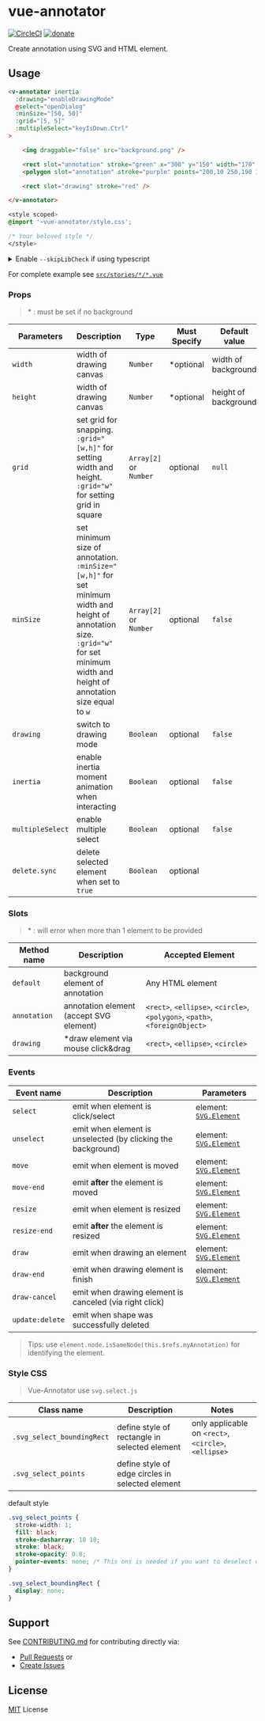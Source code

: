 # vue-annotator
[![CircleCI](https://circleci.com/gh/DrSensor/vue-annotator.svg?style=shield)](https://circleci.com/gh/DrSensor/vue-annotator)
[![donate](https://img.shields.io/badge/donate-$-yellowgreen.svg?maxAge=2592000&style=flat)](https://github.com/DrSensor/vue-annotator/blob/master/DONATE.md)

Create annotation using SVG and HTML element.

## Usage

```html
<v-annotator inertia
  :drawing="enableDrawingMode"
  @select="openDialog"
  :minSize="[50, 50]"
  :grid="[5, 5]"
  :multipleSelect="keyIsDown.Ctrl"
>

    <img draggable="false" src="background.png" />

    <rect slot="annotation" stroke="green" x="300" y="150" width="170" height="100" />
    <polygon slot="annotation" stroke="purple" points="200,10 250,190 160,210" />

    <rect slot="drawing" stroke="red" />

</v-annotator>
```

```css
<style scoped>
@import '~vue-annotator/style.css';

/* Your beloved style */
</style>
```

<details>
<summary>Enable <code>--skipLibCheck</code> if using typescript</summary>

> Due to https://github.com/taye/interact.js/issues/623

In *tsconfig.json*

```js
{
  compilerOptions: {
    skipLibCheck: true
  }
}
```

Now it should work fine

```ts
import { Vue, Component } from 'vue-property-decorator'
import VAnnotator from 'vue-annotator'

@Component({ components: { VAnnotator } })
export class MyCanvas extends Vue {
  /** Your beloved logic */
}
```

</details>

For complete example see [`src/stories/*/*.vue`](./src/stories)

### Props
> \* : must be set if no background

| Parameters | Description | Type | Must Specify | Default value |
|---------- |-------- |---------- |---------- |---------- |
| `width` | width of drawing canvas | `Number` | *optional | width of background |
| `height` | width of drawing canvas | `Number` | *optional | height of background |
| `grid` | set grid for snapping. `:grid="[w,h]"` for setting width and height. `:grid="w"` for setting grid in square | `Array[2]` or `Number` | optional | `null` |
| `minSize` | set minimum size of annotation. `:minSize="[w,h]"` for set minimum width and height of annotation size. `:grid="w"` for set minimum width and height of annotation size equal to `w` | `Array[2]` or `Number` | optional | `false` |
| `drawing` | switch to drawing mode | `Boolean` | optional | `false` |
| `inertia` | enable inertia moment animation when interacting | `Boolean` | optional | `false` |
| `multipleSelect` | enable multiple select | `Boolean` | optional | `false` |
| `delete.sync` | delete selected element when set to `true` | `Boolean` | optional |


### Slots
> \* : will error when more than 1 element to be provided

| Method name | Description | Accepted Element |
|---------- |-------- |---------- |
| `default` | background element of annotation | Any HTML element |
| `annotation` | annotation element (accept SVG element) | `<rect>`, `<ellipse>`, `<circle>`, `<polygon>`, `<path>`, `<foreignObject>` |
| `drawing` | *draw element via mouse click&drag | `<rect>`, `<ellipse>`, `<circle>` | 

### Events
| Event name | Description | Parameters |
|---------- |-------- |---------- |
| `select` | emit when element is click/select | element: [`SVG.Element`](http://svgjs.com/elements/#elements) |
| `unselect` | emit when element is unselected (by clicking the background) | element: [`SVG.Element`](http://svgjs.com/elements/#elements) |
| `move` | emit when element is moved | element: [`SVG.Element`](http://svgjs.com/elements/#elements) |
| `move-end` | emit __after__ the element is moved | element: [`SVG.Element`](http://svgjs.com/elements/#elements) |
| `resize` | emit when element is resized | element: [`SVG.Element`](http://svgjs.com/elements/#elements) |
| `resize-end` | emit __after__ the element is resized | element: [`SVG.Element`](http://svgjs.com/elements/#elements) |
| `draw` | emit when drawing an element | element: [`SVG.Element`](http://svgjs.com/elements/#elements) |
| `draw-end` | emit when drawing element is finish | element: [`SVG.Element`](http://svgjs.com/elements/#elements) |
| `draw-cancel` | emit when drawing element is canceled (via right click) |
| `update:delete` | emit when shape was successfully deleted |

> Tips: use `element.node.isSameNode(this.$refs.myAnnotation)` for identifying the element.

### Style CSS
> Vue-Annotator use `svg.select.js`

| Class name | Description | Notes
|---------- |-------- |--------- |
| `.svg_select_boundingRect` | define style of rectangle in selected element | only applicable on `<rect>`, `<circle>`, `<ellipse>` |
| `.svg_select_points` | define style of edge circles in selected element |

default style
```CSS
.svg_select_points {
  stroke-width: 1;
  fill: black;
  stroke-dasharray: 10 10;
  stroke: black;
  stroke-opacity: 0.8;
  pointer-events: none; /* This ons is needed if you want to deselect or drag the shape*/
}

.svg_select_boundingRect {
  display: none;
}
```

## Support
See [CONTRIBUTING.md](https://github.com/DrSensor/vue-annotator/blob/master/CONTRIBUTING.md) for contributing directly via:
- [Pull Requests](https://github.com/DrSensor/vue-annotator/blob/master/CONTRIBUTING.md/#pull-requests) or
- [Create Issues](https://github.com/DrSensor/vue-annotator/blob/master/CONTRIBUTING.md/#create-issues)

## License
[MIT](https://github.com/DrSensor/vue-annotator/blob/master/LICENSE) License
